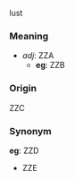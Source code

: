 lust
### Meaning
+ _adj_: ZZA
    + __eg__: ZZB

### Origin

ZZC

### Synonym

__eg__: ZZD

+ ZZE


